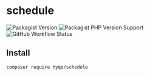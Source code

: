 # schedule
![Packagist Version](https://img.shields.io/packagist/v/hyqo/schedule?style=flat-square)
![Packagist PHP Version Support](https://img.shields.io/packagist/php-v/hyqo/schedule?style=flat-square)
![GitHub Workflow Status](https://img.shields.io/github/workflow/status/hyqo/schedule/run-tests?style=flat-square)

## Install

```sh
composer require hyqo/schedule
```
